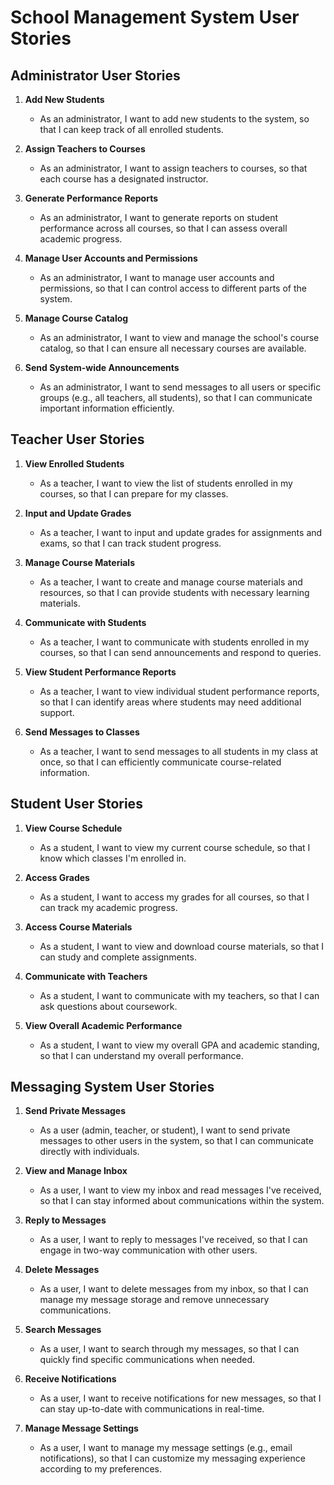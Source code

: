 # School Management System User Stories

## Administrator User Stories

1. **Add New Students**
   - As an administrator, I want to add new students to the system, so that I can keep track of all enrolled students.

2. **Assign Teachers to Courses**
   - As an administrator, I want to assign teachers to courses, so that each course has a designated instructor.

3. **Generate Performance Reports**
   - As an administrator, I want to generate reports on student performance across all courses, so that I can assess overall academic progress.

4. **Manage User Accounts and Permissions**
   - As an administrator, I want to manage user accounts and permissions, so that I can control access to different parts of the system.

5. **Manage Course Catalog**
   - As an administrator, I want to view and manage the school's course catalog, so that I can ensure all necessary courses are available.

6. **Send System-wide Announcements**
   - As an administrator, I want to send messages to all users or specific groups (e.g., all teachers, all students), so that I can communicate important information efficiently.

## Teacher User Stories

1. **View Enrolled Students**
   - As a teacher, I want to view the list of students enrolled in my courses, so that I can prepare for my classes.

2. **Input and Update Grades**
   - As a teacher, I want to input and update grades for assignments and exams, so that I can track student progress.

3. **Manage Course Materials**
   - As a teacher, I want to create and manage course materials and resources, so that I can provide students with necessary learning materials.

4. **Communicate with Students**
   - As a teacher, I want to communicate with students enrolled in my courses, so that I can send announcements and respond to queries.

5. **View Student Performance Reports**
   - As a teacher, I want to view individual student performance reports, so that I can identify areas where students may need additional support.

6. **Send Messages to Classes**
   - As a teacher, I want to send messages to all students in my class at once, so that I can efficiently communicate course-related information.

## Student User Stories

1. **View Course Schedule**
   - As a student, I want to view my current course schedule, so that I know which classes I'm enrolled in.

2. **Access Grades**
   - As a student, I want to access my grades for all courses, so that I can track my academic progress.

3. **Access Course Materials**
   - As a student, I want to view and download course materials, so that I can study and complete assignments.

4. **Communicate with Teachers**
   - As a student, I want to communicate with my teachers, so that I can ask questions about coursework.

5. **View Overall Academic Performance**
   - As a student, I want to view my overall GPA and academic standing, so that I can understand my overall performance.

## Messaging System User Stories

1. **Send Private Messages**
   - As a user (admin, teacher, or student), I want to send private messages to other users in the system, so that I can communicate directly with individuals.

2. **View and Manage Inbox**
   - As a user, I want to view my inbox and read messages I've received, so that I can stay informed about communications within the system.

3. **Reply to Messages**
   - As a user, I want to reply to messages I've received, so that I can engage in two-way communication with other users.

4. **Delete Messages**
   - As a user, I want to delete messages from my inbox, so that I can manage my message storage and remove unnecessary communications.

5. **Search Messages**
   - As a user, I want to search through my messages, so that I can quickly find specific communications when needed.

6. **Receive Notifications**
   - As a user, I want to receive notifications for new messages, so that I can stay up-to-date with communications in real-time.

7. **Manage Message Settings**
   - As a user, I want to manage my message settings (e.g., email notifications), so that I can customize my messaging experience according to my preferences.